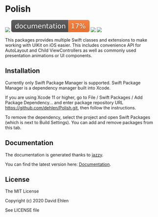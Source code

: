 # Polish
<img src="https://img.shields.io/badge/supports-Swift%20Package%20Manager-green.svg">
<img src="./docs/badge.svg">
<img src="https://img.shields.io/badge/Swift-5-orange">
<img src="https://img.shields.io/badge/Platforms-iOS-lightgrey">

This packages provides multiple Swift classes and extensions to make working with UIKit on iOS easier. This includes convenience API for AutoLayout and Child ViewControllers as well as commonly used presentation animations or UI components. 

## Installation
Currently only Swift Package Manager is supported. 
Swift Package Manager is a dependency manager built into Xcode.

If you are using Xcode 11 or higher, go to File / Swift Packages / Add Package Dependency... and enter package repository URL https://github.com/dehlen/Polish.git, then follow the instructions.

To remove the dependency, select the project and open Swift Packages (which is next to Build Settings). You can add and remove packages from this tab.

## Documentation
The documentation is generated thanks to [jazzy](https://github.com/realm/jazzy).

You can find the latest version here: [Documentation](./docs).

## License
The MIT License

Copyright (c) 2020 David Ehlen

See LICENSE file

